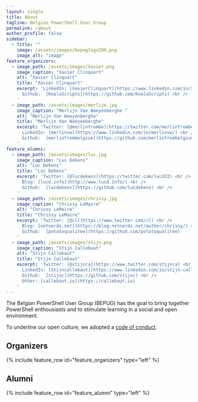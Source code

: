 ```yaml
---
layout: single
title: About
tagline: Belgian PowerShell User Group
permalink: /about
author_profile: false
sidebar:
  - title: ""
    image: /assets/images/bepuglogo200.png
    image_alt: "image"
feature_organizers:
  - image_path: /assets/images/Xavier.png
    image_caption: "Xavier Clinquart"
    alt: "Xavier Clinquart"
    title: "Xavier Clinquart"
    excerpt: 'LinkedIn: [XavierClinquart](https://www.linkedin.com/in/xavier-clinquart-722665a5/) <br />
      Github:  [KoalaScripts](https://github.com/KoalaScripts) <br />
    '
  - image_path: /assets/images/merlijn.jpg
    image_caption: "Merlijn Van Waeyenberghe "
    alt: "Merlijn Van Waeyenberghe"
    title: "Merlijn Van Waeyenberghe"
    excerpt: 'Twitter: [@merlinfrombe](https://twitter.com/merlinfrombe) <br />
      LinkedIn: [merlinvw](https://www.linkedin.com/in/merlinvw/) <br />
      Github:  [merlinfrombelgium](https://github.com/merlinfrombelgium) <br />
    '
feature_alumni:
  - image_path: /assets/images/luc.jpg
    image_caption: "Luc Dekens"
    alt: "Luc Dekens"
    title: "Luc Dekens"
    excerpt: 'Twitter: [@lucdekens](https://twitter.com/lucd22) <br />
      Blog: [lucd.info](http://www.lucd.info/) <br />
      Github:  [lucdekens](https://github.com/lucdekens) <br />
    '
  - image_path: /assets/images/chrissy.jpg
    image_caption: "Chrissy LeMaire"
    alt: "Chrissy LeMaire"
    title: "Chrissy LeMaire"
    excerpt: 'Twitter: [@cl](https://www.twitter.com/cl) <br />
      Blog: [netnerds.net](https://blog.netnerds.net/author/chrissy/) <br />
      Github:  [potatoqualitee](https://github.com/potatoqualitee)
    '
  - image_path: /assets/images/stijn.png
    image_caption: "Stijn Callebaut"
    alt: "Stijn Callebaut"
    title: "Stijn Callebaut"
    excerpt: 'Twitter: [@stijnca](https://www.twitter.com/stijnca) <br />
      LinkedIn: [Stijncallebaut](https://www.linkedin.com/in/stijn-callebaut-8677443/) <br />
      Github:  [stijnc](https://github.com/stijnc) <br />
      Other: [callebaut.io](https://callebaut.io)
    '
---
```


The Belgian PowerShell User Group (BEPUG) has the goal to bring together PowerShell enthousiasts and to stimulate learning in a social and open environment.

To underline our open culture, we adopted a [code of conduct](https://github.com/BEPUG/meetups/blob/master/.github/CODE_OF_CONDUCT.md).

## Organizers

{% include feature_row id="feature_organizers" type="left" %}

## Alumni

{% include feature_row id="feature_alumni" type="left" %}
